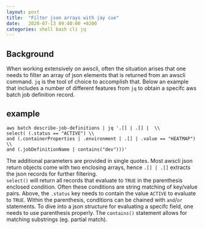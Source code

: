 ```yaml
---
layout: post
title:  "Filter json arrays with jay cue"
date:   2020-07-13 09:40:00 +0200
categories: shell bash cli jq
---
```


## Background
When working extensively on awscli, often the situation arises that one needs to filter an array of json elements that is returned from an awscli command. `jq` is the tool of choice to accomplish that. Below an example that includes a number of different features from `jq` to obtain a specifc aws batch job definition record.

## example
```
aws batch describe-job-definitions | jq '.[] | .[] |  \\
select( (.status == "ACTIVE") \\
and (.containerProperties | .environment | .[] | .value == "HEATMAP") \\
and (.jobDefinitionName | contains("dev")))'
```
The additional parameters are provided in single quotes. Most awscli json return objects come with two enclosing arrays, hence `.[] | .[]` extracts the json records for further filtering.  
`select()` will return all records that evaluate to `TRUE` in the parenthesis enclosed condition. Often these conditions are string matching of key/value pairs. Above, the `.status` key needs to contain the value `ACTIVE` to evaluate to `TRUE`. Within the parenthesis, conditions can be chained with `and`/`or` statements. To dive into a json structure for evaluating a specifc field, one needs to use parenthesis properly. The `contains()` statement allows for matching substrings (eg. partial match). 

